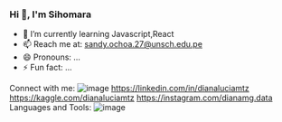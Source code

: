 ### Hi 👋, I'm Sihomara

<!--
**SihomaSa/SihomaSa** is a ✨ _special_ ✨ repository because its `README.md` (this file) appears on your GitHub profile.
Here are some ideas to get you started:
- 🔭 I’m currently working on ... 
- 👯 I’m looking to collaborate on ...
- 🤔 I’m looking for help with ...
- 💬 Ask me about ...
- 😄 Pronouns: ...
-->
- 🌱 I’m currently learning Javascript,React
- 📫 Reach me at: sandy.ochoa.27@unsch.edu.pe
- 😄 Pronouns: ...
- ⚡ Fun fact: ...

Connect with me:
![image](https://user-images.githubusercontent.com/58354791/197521738-abb5457d-a9d0-4fc5-a352-a2be0ef6e4a8.png)
https://linkedin.com/in/dianaluciamtz
https://kaggle.com/dianaluciamtz
https://instagram.com/dianamg.data
Languages and Tools:
![image](https://user-images.githubusercontent.com/58354791/197525510-87e494e5-ab1d-47a9-8ebb-264aeed55fe0.png)

